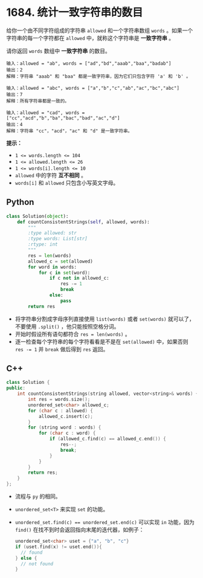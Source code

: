 

# 1684. 统计一致字符串的数目

给你一个由不同字符组成的字符串 `allowed` 和一个字符串数组 `words` 。如果一个字符串的每一个字符都在 `allowed` 中，就称这个字符串是 **一致字符串** 。

请你返回 `words` 数组中 **一致字符串** 的数目。

```
输入：allowed = "ab", words = ["ad","bd","aaab","baa","badab"]
输出：2
解释：字符串 "aaab" 和 "baa" 都是一致字符串，因为它们只包含字符 'a' 和 'b' 。
```

```
输入：allowed = "abc", words = ["a","b","c","ab","ac","bc","abc"]
输出：7
解释：所有字符串都是一致的。
```

```
输入：allowed = "cad", words = ["cc","acd","b","ba","bac","bad","ac","d"]
输出：4
解释：字符串 "cc"，"acd"，"ac" 和 "d" 是一致字符串。
```

**提示：**

- `1 <= words.length <= 104`
- `1 <= allowed.length <= 26`
- `1 <= words[i].length <= 10`
- `allowed` 中的字符 **互不相同** 。
- `words[i]` 和 `allowed` 只包含小写英文字母。

## Python

```python
class Solution(object):
    def countConsistentStrings(self, allowed, words):
        """
        :type allowed: str
        :type words: List[str]
        :rtype: int
        """
        res = len(words)
        allowed_c = set(allowed)
        for word in words:
            for c in set(word):
                if c not in allowed_c:
                    res -= 1
                    break
                else:
                    pass
 		return res
```

- 将字符串分割成字母序列直接使用 `list(words)` 或者 `set(words)` 就可以了，不要使用 `.split()` ，他只能按照空格分词。
- 开始时假设所有语句都符合 `res = len(words)` 。
- 逐一检查每个字符串的每个字符看看是不是在 `set(allowed)` 中，如果否则 `res -= 1` 并 `break` 做后得到 `res` 返回。

## C++

```c++
class Solution {
public:
    int countConsistentStrings(string allowed, vector<string>& words) {
        int res = words.size();
        unordered_set<char> allowed_c;
        for (char c : allowed) {
            allowed_c.insert(c); 
        }
        for (string word : words) {
            for (char c : word) {
                if (allowed_c.find(c) == allowed_c.end()) {
                    res--;
                    break;
                }
            }
        }
        return res;
    }
};
```

- 流程与 `py` 的相同。

- `unordered_set<T>` 来实现 `set` 的功能。

- `unordered_set.find(c) == unordered_set.end(c)` 可以实现 `in` 功能，因为 `find()` 在找不到时会返回指向末尾的迭代器，如例子：

  ```c++
  unordered_set<char> uset = {"a", "b", "c"}
  if (uset.find(x) != uset.end()){
  	// found
  } else {
  	// not found
  }
  ```

  

